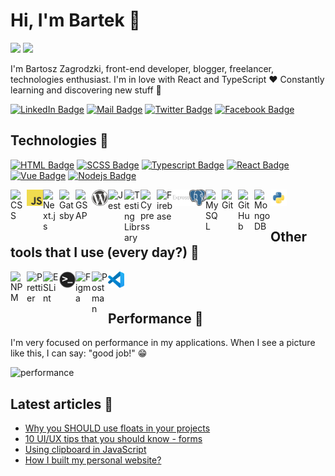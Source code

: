 # Hi, I'm Bartek 👋 <!-- <img src="https://user-images.githubusercontent.com/1303154/88677602-1635ba80-d120-11ea-84d8-d263ba5fc3c0.gif" width="20px" alt="hi"> -->

![](https://komarev.com/ghpvc/?username=Bartek532&color=brightgreen)
![](https://img.shields.io/badge/dynamic/json?label=%E2%AD%90%20Total%20stars&query=%24.stars&url=https%3A%2F%2Fapi.github-star-counter.workers.dev%2Fuser%2FBartek532)

I'm Bartosz Zagrodzki, front-end developer, blogger, freelancer, technologies enthusiast. I&apos;m in love with React and TypeScript ❤️ Constantly learning and discovering new stuff 📖

[![LinkedIn Badge](https://img.shields.io/badge/-zagrodzki-0e76a8?style=flat&labelColor=0e76a8&logo=linkedin&logoColor=white)](https://www.linkedin.com/in/zagrodzki/)
[![Mail Badge](https://img.shields.io/badge/-bartosz@zagrodzki.me-c0392b?style=flat&labelColor=c0392b&logo=gmail&logoColor=white)](mailto:bartosz@zagrodzki.me)
[![Twitter Badge](https://img.shields.io/badge/-@bzagrodzki-1ca0f1?style=flat&labelColor=1ca0f1&logo=twitter&logoColor=white)](https://twitter.com/bzagrodzki)
[![Facebook Badge](https://img.shields.io/badge/-@bzagrodzki-3b5998?style=flat&labelColor=3b5998&logo=facebook&logoColor=white)](https://www.facebook.com/bzagrodzki)

## Technologies 🧰

[![HTML Badge](https://img.shields.io/badge/-HTML-e34c26?style=for-the-badge&labelColor=black&logo=html5&logoColor=e34c26)](https://developer.mozilla.org/docs/HTML/HTML5) [![SCSS Badge](https://img.shields.io/badge/-SCSS-CD6799?style=for-the-badge&labelColor=black&logo=sass&logoColor=CD6799)](https://sass-lang.com) [![Typescript Badge](https://img.shields.io/badge/-Typescript-007acc?style=for-the-badge&labelColor=black&logo=typescript&logoColor=007acc)](https://www.typescriptlang.org) [![React Badge](https://img.shields.io/badge/-React-61DBFB?style=for-the-badge&labelColor=black&logo=react&logoColor=61DBFB)](https://reactjs.org) [![Vue Badge](https://img.shields.io/badge/-Vue-4FC08D?style=for-the-badge&labelColor=black&logo=vue.js&logoColor=4FC08D)](https://vuejs.org) [![Nodejs Badge](https://img.shields.io/badge/-Nodejs-3C873A?style=for-the-badge&labelColor=black&logo=node.js&logoColor=3C873A)](https://nodejs.org)

[<img align="left" alt="CSS" width="26px" src="https://upload.wikimedia.org/wikipedia/commons/thumb/6/62/CSS3_logo.svg/240px-CSS3_logo.svg.png" />](https://developer.mozilla.org/en-US/docs/Web/CSS)

[<img align="left" alt="JavaScript" width="26px" src="https://raw.githubusercontent.com/github/explore/80688e429a7d4ef2fca1e82350fe8e3517d3494d/topics/javascript/javascript.png" />](https://www.javascript.com)

[<img align="left" alt="Next.js" width="26px" src="https://i.ibb.co/Qnrf4Qn/Frame-26.png" />](https://nextjs.org)

[<img align="left" alt="Gatsby" width="26px" src="https://www.gatsbytutorials.com/static/favicon-4a9773549091c227cd2eb82ccd9c5e3a.png" />](https://www.gatsbyjs.com)

[<img align="left" alt="GSAP" width="26px" src="https://s3-us-west-2.amazonaws.com/s.cdpn.io/16327/logo-man.svg" />](https://greensock.com/gsap/)

[<img align="left" alt="WordPress" width="26px" src="https://raw.githubusercontent.com/github/explore/80688e429a7d4ef2fca1e82350fe8e3517d3494d/topics/wordpress/wordpress.png" />](https://wordpress.org)

[<img align="left" alt="Jest" width="26px" src="https://cdn.freebiesupply.com/logos/large/2x/jest-logo-png-transparent.png" />](https://jestjs.io)

[<img align="left" alt="Testing Library" width="26px" src="https://testing-library.com/img/octopus-128x128.png" />](https://testing-library.com)

[<img align="left" alt="Cypress" width="26px" src="https://avatars.githubusercontent.com/u/8908513?s=280&v=4" />](https://cypress.io)

[<img align="left" alt="Firebase" width="26px" src="https://4.bp.blogspot.com/-rtNRVM3aIvI/XJX_U07Z-II/AAAAAAAAJXY/YpdOo490FTgdKOxM4qDG-2-EzcNFAWkKACK4BGAYYCw/s1600/logo%2Bfirebase%2Bicon.png" />](https://firebase.google.com)

[<img align="left" alt="Express" width="26px" src="https://raw.githubusercontent.com/github/explore/80688e429a7d4ef2fca1e82350fe8e3517d3494d/topics/express/express.png" />](https://expressjs.com)

[<img align="left" alt="PostgreSQL" width="26px" src="https://raw.githubusercontent.com/github/explore/80688e429a7d4ef2fca1e82350fe8e3517d3494d/topics/postgresql/postgresql.png" />](https://www.postgresql.org)

[<img align="left" alt="MySQL" width="26px" src="https://download.logo.wine/logo/MySQL/MySQL-Logo.wine.png" />](https://www.mysql.com)

[<img align="left" alt="Git" width="26px" src="https://git-scm.com/images/logos/downloads/Git-Icon-1788C.png" />](https://git-scm.com)

[<img align="left" alt="GitHub" width="26px" src="https://upload.wikimedia.org/wikipedia/commons/thumb/a/ae/Github-desktop-logo-symbol.svg/1024px-Github-desktop-logo-symbol.svg.png" />](https://github.com)

[<img align="left" alt="MongoDB" width="26px" src="https://img.icons8.com/color/452/mongodb.png" />](https://www.mongodb.com)

[<img align="left" alt="Python" width="26px" src="https://raw.githubusercontent.com/github/explore/80688e429a7d4ef2fca1e82350fe8e3517d3494d/topics/python/python.png" />](https://python.org)

<br />
<br />

## Other tools that I use (every day?) 🔧

[<img align="left" alt="NPM" width="26px" src="https://cdn.auth0.com/blog/npm-package-development/logo.png" />](https://www.npmjs.com)

[<img align="left" alt="Prettier" width="26px" src="https://prettier.io/icon.png" />](https://prettier.io)

[<img align="left" alt="ESLint" width="26px" src="https://miro.medium.com/max/724/0*j8QIJFhW8j91e5Cd.png" />](https://eslint.org)

[<img align="left" alt="Terminal" width="26px" src="https://raw.githubusercontent.com/github/explore/80688e429a7d4ef2fca1e82350fe8e3517d3494d/topics/terminal/terminal.png" />](https://hyper.is)

[<img align="left" alt="Figma" width="26px" src="https://media-exp1.licdn.com/dms/image/C560BAQGvV_5x3UBMJA/company-logo_200_200/0/1571158216754?e=2159024400&v=beta&t=FNtl7xIQWKxcVVqON99w2TgHZ1coVC3kevZEHi0z6lI" />](https://www.figma.com)

[<img align="left" alt="Postman" width="26px" src="https://seeklogo.com/images/P/postman-logo-F43375A2EB-seeklogo.com.png" />](https://www.postman.com)

[<img align="left" alt="Visual Studio Code" width="26px" src="https://raw.githubusercontent.com/github/explore/80688e429a7d4ef2fca1e82350fe8e3517d3494d/topics/visual-studio-code/visual-studio-code.png" />](https://code.visualstudio.com)

<br />
<br />

## Performance 💨

I'm very focused on performance in my applications. When I see a picture like this, I can say: "good job!" 😁

<img src="https://i.ibb.co/DQVrMX1/todo.png" alt="performance" />

## Latest articles 📜

<!-- ZAGRODZKI-ME:START -->
- [Why you SHOULD use floats in your projects](https://zagrodzki.me/blog/why-you-should-use-floats-in-your-projects)
- [10 UI/UX tips that you should know - forms](https://zagrodzki.me/blog/10-ui-ux-tips-that-you-should-know-forms)
- [Using clipboard in JavaScript](https://zagrodzki.me/blog/using-clipboard-in-js)
- [How I built my personal website?](https://zagrodzki.me/blog/how-i-built-my-personal-website)
<!-- ZAGRODZKI-ME:END -->
